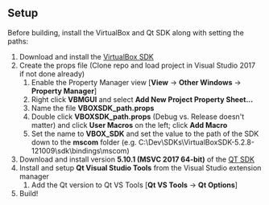 ## Setup
Before building, install the VirtualBox and Qt SDK along with setting the paths:
1. Download and install the [VirtualBox SDK](https://www.virtualbox.org/wiki/Downloads#VirtualBox5.2.8SoftwareDeveloperKitSDK)
2. Create the props file (Clone repo and load project in Visual Studio 2017 if not done already)
   1. Enable the Property Manager view [**View** -> **Other Windows** -> **Property Manager**]
   2. Right click **VBMGUI** and select **Add New Project Property Sheet...**
   3. Name the file **VBOXSDK_path.props**
   4. Double click **VBOXSDK_path.props** (Debug vs. Release doesn't matter) and click **User Macros** on the left; click **Add Macro**
   5. Set the name to **VBOX_SDK** and set the value to the path of the SDK down to the **mscom** folder (e.g. C:\Dev\SDKs\VirtualBoxSDK-5.2.8-121009\sdk\bindings\mscom)
3. Download and install version **5.10.1 (MSVC 2017 64-bit)** of the [QT SDK](https://www.qt.io/download)
4. Install and setup **Qt Visual Studio Tools** from the Visual Studio extension manager
   1. Add the Qt version to Qt VS Tools [**Qt VS Tools** -> **Qt Options**]
5. Build!